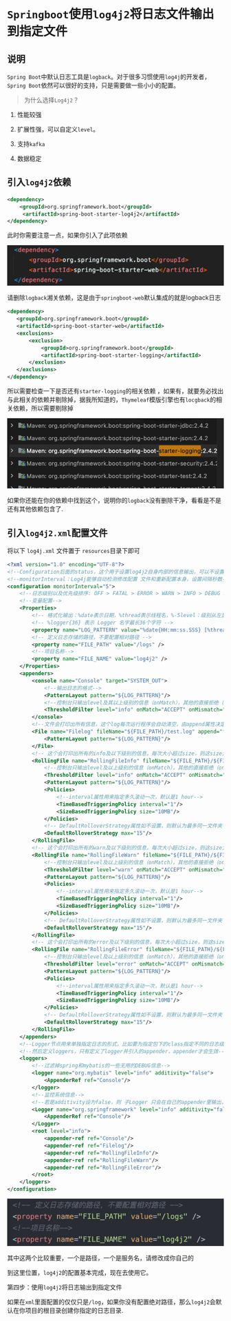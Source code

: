 # ``Springboot``使用``log4j2``将日志文件输出到指定文件

## 说明
``Spring Boot``中默认日志工具是``logback``。对于很多习惯使用``log4j``的开发者，``Spring Boot``依然可以很好的支持，只是需要做一些小小的配置。

> 为什么选择``Log4j2``？

1. 性能较强

2. 扩展性强，可以自定义``level``。

3. 支持``kafka``

4. 数据稳定

## 引入``log4j2``依赖
```xml
<dependency>
    <groupId>org.springframework.boot</groupId>
     <artifactId>spring-boot-starter-log4j2</artifactId>
</dependency>
```

此时你需要注意一点，如果你引入了此项依赖


![1612540660864.png](img/1612540660864.png)

请删除``logback``湘关依赖，这是由于``springboot-web``默认集成的就是logback日志

```xml
<dependency>
   <groupId>org.springframework.boot</groupId>
   <artifactId>spring-boot-starter-web</artifactId>
   <exclusions>
       <exclusion>
           <groupId>org.springframework.boot</groupId>
           <artifactId>spring-boot-starter-logging</artifactId>
       </exclusion>
   </exclusions>
</dependency>
```
所以需要检查一下是否还有``starter-logging``的相关依赖
，如果有，就要务必找出与此相关的依赖并剔除掉，据我所知道的，``Thymeleaf``模版引擎也有``locgback``的相关依赖，所以需要剔除掉

![1612540722248.png](img/1612540722248.png)


如果你还能在你的依赖中找到这个，说明你的``logback``没有删除干净，看看是不是还有其他依赖包含了.

## 引入``log4j2.xml``配置文件

将以下 ``log4j.xml`` 文件置于 ``resources``目录下即可

```xml
<?xml version="1.0" encoding="UTF-8"?>
<!--Configuration后面的status，这个用于设置log4j2自身内部的信息输出，可以不设置，当设置成trace时，你会看到log4j2内部各种详细输出-->
<!--monitorInterval：Log4j能够自动检测修改配置 文件和重新配置本身，设置间隔秒数-->
<configuration monitorInterval="5">
    <!--日志级别以及优先级排序: OFF > FATAL > ERROR > WARN > INFO > DEBUG > TRACE > ALL -->
    <!--变量配置-->
    <Properties>
        <!-- 格式化输出：%date表示日期，%thread表示线程名，%-5level：级别从左显示5个字符宽度 %msg：日志消息，%n是换行符-->
        <!-- %logger{36} 表示 Logger 名字最长36个字符 -->
        <property name="LOG_PATTERN" value="%date{HH:mm:ss.SSS} [%thread] %-5level %logger{36}  - %msg%n" />
        <!-- 定义日志存储的路径，不要配置相对路径 -->
        <property name="FILE_PATH" value="/logs" /> 
        <!--项目名称-->
        <property name="FILE_NAME" value="log4j2" />
    </Properties>
    <appenders>
        <console name="Console" target="SYSTEM_OUT">
            <!--输出日志的格式-->
            <PatternLayout pattern="${LOG_PATTERN}"/>
            <!--控制台只输出level及其以上级别的信息（onMatch），其他的直接拒绝（onMismatch）-->
            <ThresholdFilter level="info" onMatch="ACCEPT" onMismatch="DENY"/>
        </console>
        <!--文件会打印出所有信息，这个log每次运行程序会自动清空，由append属性决定，适合临时测试用-->
        <File name="Filelog" fileName="${FILE_PATH}/test.log" append="false">
            <PatternLayout pattern="${LOG_PATTERN}"/>
        </File>
        <!-- 这个会打印出所有的info及以下级别的信息，每次大小超过size，则这size大小的日志会自动存入按年份-月份建立的文件夹下面并进行压缩，作为存档-->
        <RollingFile name="RollingFileInfo" fileName="${FILE_PATH}/${FILE_NAME}/info.log" filePattern="${FILE_PATH}/${FILE_NAME}-INFO-%d{yyyy-MM-dd}_%i.log.gz">
            <!--控制台只输出level及以上级别的信息（onMatch），其他的直接拒绝（onMismatch）-->
            <ThresholdFilter level="info" onMatch="ACCEPT" onMismatch="DENY"/>
            <PatternLayout pattern="${LOG_PATTERN}"/>
            <Policies>
                <!--interval属性用来指定多久滚动一次，默认是1 hour-->
                <TimeBasedTriggeringPolicy interval="1"/>
                <SizeBasedTriggeringPolicy size="10MB"/>
            </Policies>
            <!-- DefaultRolloverStrategy属性如不设置，则默认为最多同一文件夹下7个文件开始覆盖-->
            <DefaultRolloverStrategy max="15"/>
        </RollingFile>
        <!-- 这个会打印出所有的warn及以下级别的信息，每次大小超过size，则这size大小的日志会自动存入按年份-月份建立的文件夹下面并进行压缩，作为存档-->
        <RollingFile name="RollingFileWarn" fileName="${FILE_PATH}/${FILE_NAME}/warn.log" filePattern="${FILE_PATH}/${FILE_NAME}-WARN-%d{yyyy-MM-dd}_%i.log.gz">
            <!--控制台只输出level及以上级别的信息（onMatch），其他的直接拒绝（onMismatch）-->
            <ThresholdFilter level="warn" onMatch="ACCEPT" onMismatch="DENY"/>
            <PatternLayout pattern="${LOG_PATTERN}"/>
            <Policies>
                <!--interval属性用来指定多久滚动一次，默认是1 hour-->
                <TimeBasedTriggeringPolicy interval="1"/>
                <SizeBasedTriggeringPolicy size="10MB"/>
            </Policies>
            <!-- DefaultRolloverStrategy属性如不设置，则默认为最多同一文件夹下7个文件开始覆盖-->
            <DefaultRolloverStrategy max="15"/>
        </RollingFile>
        <!-- 这个会打印出所有的error及以下级别的信息，每次大小超过size，则这size大小的日志会自动存入按年份-月份建立的文件夹下面并进行压缩，作为存档-->
        <RollingFile name="RollingFileError" fileName="${FILE_PATH}/${FILE_NAME}/error.log" filePattern="${FILE_PATH}/${FILE_NAME}-ERROR-%d{yyyy-MM-dd}_%i.log.gz">
            <!--控制台只输出level及以上级别的信息（onMatch），其他的直接拒绝（onMismatch）-->
            <ThresholdFilter level="error" onMatch="ACCEPT" onMismatch="DENY"/>
            <PatternLayout pattern="${LOG_PATTERN}"/>
            <Policies>
                <!--interval属性用来指定多久滚动一次，默认是1 hour-->
                <TimeBasedTriggeringPolicy interval="1"/>
                <SizeBasedTriggeringPolicy size="10MB"/>
            </Policies>
            <!-- DefaultRolloverStrategy属性如不设置，则默认为最多同一文件夹下7个文件开始覆盖-->
            <DefaultRolloverStrategy max="15"/>
        </RollingFile>
    </appenders>
    <!--Logger节点用来单独指定日志的形式，比如要为指定包下的class指定不同的日志级别等。-->
    <!--然后定义loggers，只有定义了logger并引入的appender，appender才会生效-->
    <loggers>
        <!--过滤掉spring和mybatis的一些无用的DEBUG信息-->
        <logger name="org.mybatis" level="info" additivity="false">
            <AppenderRef ref="Console"/>
        </logger>
        <!--监控系统信息-->
        <!--若是additivity设为false，则 子Logger 只会在自己的appender里输出，而不会在 父Logger 的appender里输出。-->
        <Logger name="org.springframework" level="info" additivity="false">
            <AppenderRef ref="Console"/>
        </Logger>
        <root level="info">
            <appender-ref ref="Console"/>
            <appender-ref ref="Filelog"/>
            <appender-ref ref="RollingFileInfo"/>
            <appender-ref ref="RollingFileWarn"/>
            <appender-ref ref="RollingFileError"/>
        </root>
    </loggers>
</configuration>
```

![1612541145466.png](img/1612541145466.png)

其中这两个比较重要，一个是路径，一个是服务名，请修改成你自己的

到这里位置，``log4j2``的配置基本完成，现在去使用它。

第四步：使用``log4j2``将日志输出到指定文件

如果在``xml``里面配置的仅仅只是``/log``，如果你没有配置绝对路径，那么``log4j2``会默认在你项目的根目录创建你指定的日志目录.



